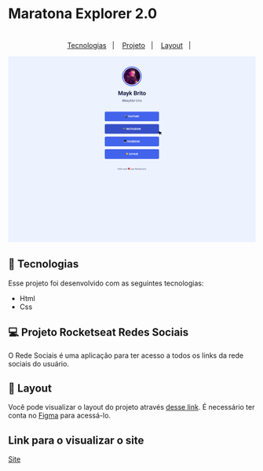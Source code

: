 # Maratona Explorer 2.0

<h1 align="center">

</h1>

<p align="center">
  <a href="#-tecnologias">Tecnologias</a>&nbsp;&nbsp;&nbsp;|&nbsp;&nbsp;&nbsp;
  <a href="#-projeto">Projeto</a>&nbsp;&nbsp;&nbsp;|&nbsp;&nbsp;&nbsp;
  <a href="#-layout">Layout</a>&nbsp;&nbsp;&nbsp;|&nbsp;&nbsp;&nbsp; 
</p>

<p align="center">

 <img src="img/home.png" alt="Home" />
 

## 🚀 Tecnologias

Esse projeto foi desenvolvido com as seguintes tecnologias:

- Html
- Css

## 💻 Projeto Rocketseat Redes Sociais  

O Rede Sociais é uma aplicação para ter acesso a todos os links da rede sociais do usuário.


## 🔖 Layout

Você pode visualizar o layout do projeto através [desse link](https://www.figma.com/file/j8Fe7AGabn3hX2OCVLTB3i/Rocket-Links---Maratona-Explorer-2.0-(Community)). É necessário ter conta no [Figma](https://figma.com) para acessá-lo.

## Link para o visualizar o site

<a href="https://expore.vercel.app/">Site</a>
